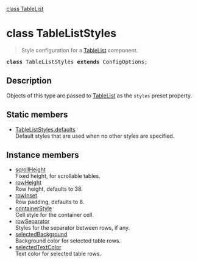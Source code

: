 [class TableList](TableList.md)

# class TableListStyles

> Style configuration for a [TableList](TableList.md) component.

<pre class="docgen_signature"><b>class</b> TableListStyles <b>extends</b> ConfigOptions;</pre>

## Description

Objects of this type are passed to [TableList](TableList.md) as the `styles` preset property.

## Static members

- [<!--{ref:property}-->TableListStyles.defaults](TableListStyles_defaults.md) <!--{refchip:static}-->\
    Default styles that are used when no other styles are specified.

## Instance members

- [<!--{ref:property}-->scrollHeight](TableListStyles_scrollHeight.md) \
    Fixed height, for scrollable tables.
- [<!--{ref:property}-->rowHeight](TableListStyles_rowHeight.md) \
    Row height, defaults to 38.
- [<!--{ref:property}-->rowInset](TableListStyles_rowInset.md) \
    Row padding, defaults to 8.
- [<!--{ref:property}-->containerStyle](TableListStyles_containerStyle.md) \
    Cell style for the container cell.
- [<!--{ref:property}-->rowSeparator](TableListStyles_rowSeparator.md) \
    Styles for the separator between rows, if any.
- [<!--{ref:property}-->selectedBackground](TableListStyles_selectedBackground.md) \
    Background color for selected table rows.
- [<!--{ref:property}-->selectedTextColor](TableListStyles_selectedTextColor.md) \
    Text color for selected table rows.